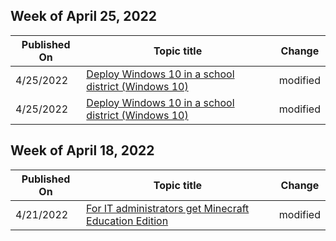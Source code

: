 <!-- This file is generated automatically each week. Changes made to this file will be overwritten.-->



## Week of April 25, 2022


| Published On |Topic title | Change |
|------|------------|--------|
| 4/25/2022 | [Deploy Windows 10 in a school district (Windows 10)](/education/windows/deploy-windows-10-in-a-school-district) | modified |
| 4/25/2022 | [Deploy Windows 10 in a school district (Windows 10)](/education/windows/deploy-windows-10-in-a-school-district) | modified |


## Week of April 18, 2022


| Published On |Topic title | Change |
|------|------------|--------|
| 4/21/2022 | [For IT administrators get Minecraft Education Edition](/education/windows/school-get-minecraft) | modified |

